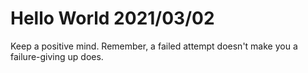 # Hello World 2021/03/02

Keep a positive mind. Remember, a failed attempt doesn't make you a failure-giving up does.
